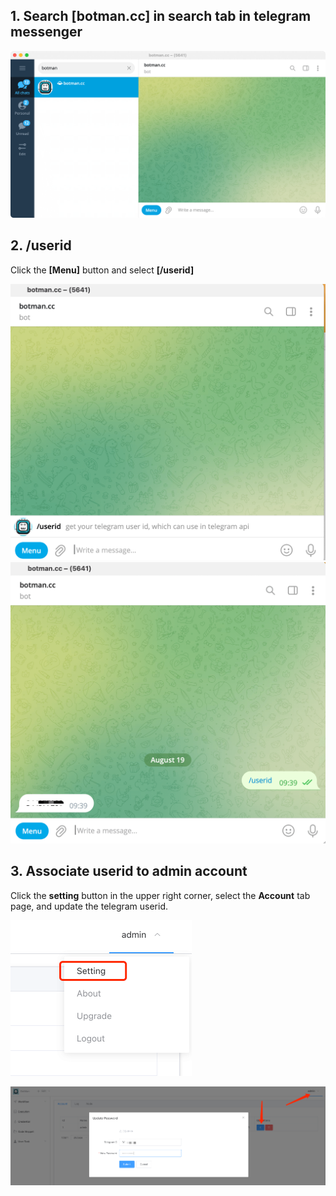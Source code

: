 ## 1. Search [botman.cc] in search tab in telegram messenger

![image-20230819093805026](./img/how_to_get_telegram_userid_by_botman_2.png)

## 2. /userid

Click the **[Menu]** button and select **[/userid]**

<img src="./img/how_to_get_telegram_userid_by_botman_1.png" alt="image-20230819093703601" style="zoom:50%;" />





<img src="./img/how_to_get_telegram_userid_by_botman_3.png" alt="image-20230819093943206" style="zoom:50%;" />



## 3. Associate userid to admin account

Click the **setting** button in the upper right corner, select the **Account** tab page, and update the telegram userid.

<img src="./img/how_to_get_telegram_userid_by_botman_5.png" alt="image-20230819094710235" style="zoom:50%;" />

![image-20230819094636556](./img/how_to_get_telegram_userid_by_botman_4.png)